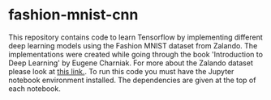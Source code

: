 # fashion-mnist-cnn

This repository contains code to learn Tensorflow by implementing different deep learning models using the Fashion MNIST dataset from Zalando. The implementations were created while going through the book 'Introduction to Deep Learning' by Eugene Charniak. For more about the Zalando dataset please look at [this link.](https://research.zalando.com/welcome/mission/research-projects/fashion-mnist/). To run this code you must have the Jupyter notebook environment installed. The dependencies are given at the top of each notebook. 



